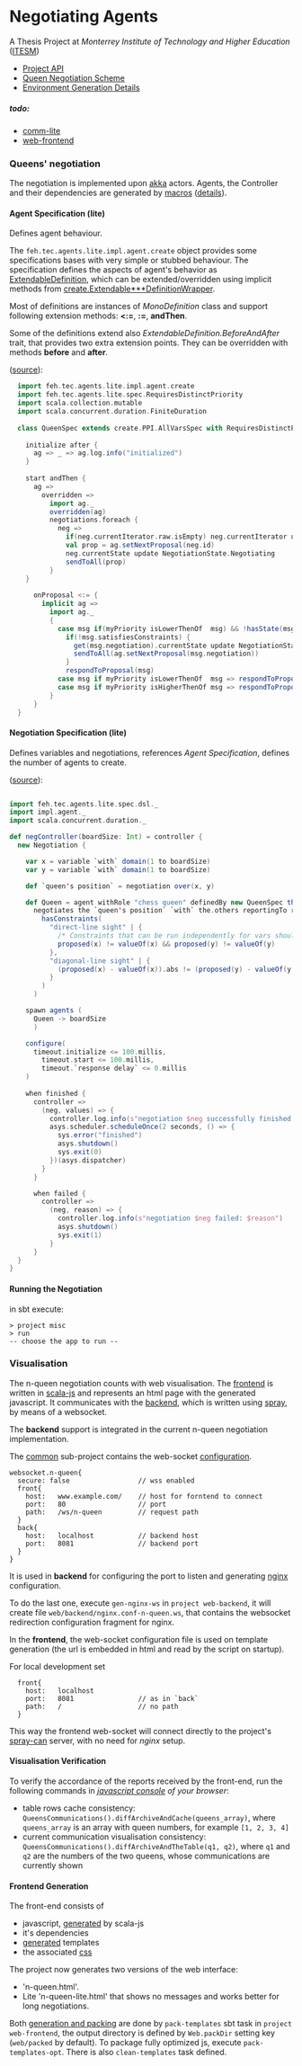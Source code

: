 Negotiating Agents
===
A Thesis Project at *Monterrey Institute of Technology and Higher Education* ([ITESM](http:/itesm.mx/))

- [Project API](http://fehu.github.io/agent-negotiation/unidoc/package.html)
- [Queen Negotiation Scheme](misc/QueenSpec.md)
- [Environment Generation Details](comm-lite/NegotiationEnvironmentGeneration.md)

##### todo:
  * [comm-lite](comm-lite/todo.md)
  * [web-frontend](web/frontend/todo.md)

### Queens' negotiation

The negotiation is implemented upon [akka](http://akka.io) actors. Agents, the Controller and their dependencies are 
generated by [macros](comm-lite/src/main/scala/feh/tec/agents/lite/spec/macros)
([details](comm-lite/NegotiationEnvironmentGeneration.md)).

#### Agent Specification (lite)
Defines agent behaviour.

The `feh.tec.agents.lite.impl.agent.create` object provides some specifications bases with very simple or stubbed behaviour.
The specification defines the aspects of agent's behavior as [ExtendableDefinition](comm-lite/src/main/scala/feh/tec/agents/lite/spec/ExtendableDefinition.scala),
    which can be extended/overridden using implicit methods from [create.Extendable***DefinitionWrapper](comm-lite/src/main/scala/feh/tec/agents/lite/impl/agent/create.scala).

Most of definitions are instances of *MonoDefinition* class and support following extension methods: **<:=**, **:=**, **andThen**.
      
Some of the definitions extend also *ExtendableDefinition.BeforeAndAfter* trait, that provides two extra extension points.
  They can be overridden with methods **before** and **after**.

([source](misc/src/main/scala/feh/tec/agents/lite/QueenSpec.scala)):
```scala
  import feh.tec.agents.lite.impl.agent.create
  import feh.tec.agents.lite.spec.RequiresDistinctPriority
  import scala.collection.mutable
  import scala.concurrent.duration.FiniteDuration
  
  class QueenSpec extends create.PPI.AllVarsSpec with RequiresDistinctPriority{
  
    initialize after {
      ag => _ => ag.log.info("initialized")
    }
    
    start andThen {
      ag =>
        overridden =>
          import ag._
          overridden(ag)
          negotiations.foreach {
            neg =>
              if(neg.currentIterator.raw.isEmpty) neg.currentIterator update ag.newIterator(neg.id)
              val prop = ag.setNextProposal(neg.id)
              neg.currentState update NegotiationState.Negotiating
              sendToAll(prop)
          }
    }
    
      onProposal <:= {
        implicit ag =>
          import ag._
          {
            case msg if(myPriority isLowerThenOf  msg) && !hasState(msg, FallbackState) =>
              if(!msg.satisfiesConstraints) {
                get(msg.negotiation).currentState update NegotiationState.Negotiating
                sendToAll(ag.setNextProposal(msg.negotiation))
              }
              respondToProposal(msg)
            case msg if myPriority isLowerThenOf  msg => respondToProposal(msg)
            case msg if myPriority isHigherThenOf msg => respondToProposal(msg)
          }
      }
  }

```

#### Negotiation Specification  (lite)
Defines variables and negotiations, references *Agent Specification*, defines the number of agents to create.  

([source](misc/src/main/scala/feh/tec/agents/lite/QueenNegotiationApp.scala)):
```scala

import feh.tec.agents.lite.spec.dsl._
import impl.agent._
import scala.concurrent.duration._

def negController(boardSize: Int) = controller {
  new Negotiation {

    var x = variable `with` domain(1 to boardSize)
    var y = variable `with` domain(1 to boardSize)

    def `queen's position` = negotiation over(x, y)

    def Queen = agent withRole "chess queen" definedBy new QueenSpec that (
      negotiates the `queen's position` `with` the.others reportingTo reporter.default and
        hasConstraints(
          "direct-line sight" | {
            /* Constraints that can be run independently for vars should be separated by && or ||, or defined separately */
            proposed(x) != valueOf(x) && proposed(y) != valueOf(y)
          },
          "diagonal-line sight" | {
            (proposed(x) - valueOf(x)).abs != (proposed(y) - valueOf(y)).abs
          }
        )
      )

    spawn agents (
      Queen -> boardSize
      )

    configure(
      timeout.initialize <= 100.millis,
        timeout.start <= 100.millis,
        timeout.`response delay` <= 0.millis
    )
    
    when finished {
      controller =>
        (neg, values) => {
          controller.log.info(s"negotiation $neg successfully finished: $values")
          asys.scheduler.scheduleOnce(2 seconds, () => {
            sys.error("finished")
            asys.shutdown()
            sys.exit(0)
          })(asys.dispatcher)
        }
      }

      when failed {
        controller =>
          (neg, reason) => {
            controller.log.info(s"negotiation $neg failed: $reason")
            asys.shutdown()
            sys.exit(1)
          }
      }
  }
}
```

#### Running the Negotiation

in sbt execute:
```
> project misc
> run
-- choose the app to run --
```

### Visualisation
 
The n-queen negotiation counts with web visualisation. The [frontend](web/frontend) is written in [scala-js](http://scala-js.org) and represents an html page with the generated javascript. It communicates with the [backend](web/backend), which is written using [spray](http://spray.io), by means of a websocket. 

The **backend** support is integrated in the current n-queen negotiation implementation.

The [common](web/common) sub-project contains the web-socket [configuration](web/common/src/main/resources/websocket.conf).
```
websocket.n-queen{
  secure: false                 // wss enabled
  front{
    host:   www.example.com/    // host for forntend to connect
    port:   80                  // port 
    path:   /ws/n-queen         // request path
  }
  back{
    host:   localhost           // backend host
    port:   8081                // backend port
  }
}
```

It is used in **backend** for configuring the port to listen and generating [nginx](http://nginx.org/) configuration.

To do the last one, execute `gen-nginx-ws` in `project web-backend`, it will create file `web/backend/nginx.conf-n-queen.ws`, that contains the websocket redirection configuration fragment for nginx.

In the **frontend**, the web-socket configuration file is used on template generation (the url is embedded in html and read by the script on startup).

For local development set 
```
  front{
    host:   localhost
    port:   8081                // as in `back`
    path:   /                   // no path
  }
```
This way the frontend web-socket will connect directly to the project's [spray-can](https://github.com/spray/spray-can) server, with no need for *nginx* setup. 

#### Visualisation Verification

To verify the accordance of the reports received by the front-end, run the following commands in *[javascript console](http://webmasters.stackexchange.com/questions/8525/how-to-open-the-javascript-console-in-different-browsers) of your browser*: 
 * table rows cache consistency: `QueensCommunications().diffArchiveAndCache(queens_array)`, where `queens_array` is an array with queen numbers, for example `[1, 2, 3, 4]`
 * current communication visualisation consistency: `QueensCommunications().diffArchiveAndTheTable(q1, q2)`, where `q1` and `q2` are the numbers of the two queens, whose communications are currently shown 

#### Frontend Generation

The front-end consists of
* javascript, [generated](web/frontend/src/main/scala/feh/tec/web/NQueen.scala) by scala-js
* it's dependencies
* [generated](web/frontend/src/main/scala/feh/tec/web/gen/NQueenTemplate.scala) templates
* the associated [css](web/frontend/styles/n-queen)

The project now generates two versions of the web interface:
* 'n-queen.html'.
* Lite  'n-queen-lite.html' that shows no messages and works better for long negotiations.

Both [generation and packing](web/frontend/src/main/scala/feh/tec/web/util/PackTemplates.scala) are done by `pack-templates` sbt task in `project web-frontend`, the output directory is defined by `Web.packDir` setting key 
(`web/packed` by default). To package fully optimized js, execute `pack-templates-opt`. There is also `clean-templates` task defined.

